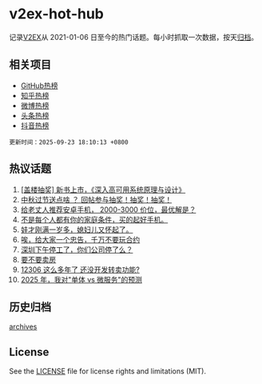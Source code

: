 # v2ex-hot-hub

 记录[V2EX](https://www.v2ex.com/)从 2021-01-06 日至今的热门话题。每小时抓取一次数据，按天[归档](archives)。
 
 ## 相关项目

- [GitHub热榜](https://github.com/snaildev/github-hot-hub)
- [知乎热榜](https://github.com/snaildev/zhihu-hot-hub)
- [微博热榜](https://github.com/snaildev/weibo-hot-hub)
- [头条热榜](https://github.com/snaildev/toutiao-hot-hub)
- [抖音热榜](https://github.com/snaildev/douyin-hot-hub)


 `更新时间：2025-09-23 18:10:13 +0800`

## 热议话题

1. [[盖楼抽奖] 新书上市，《深入高可用系统原理与设计》](https://www.v2ex.com/t/1161188)
1. [中秋过节送点啥 ？ 回帖参与抽奖！抽奖！抽奖！](https://www.v2ex.com/t/1161186)
1. [给老丈人推荐安卓手机， 2000-3000 价位，最优解是？](https://www.v2ex.com/t/1161137)
1. [不是每个人都有你的家庭条件，买的起好手机。](https://www.v2ex.com/t/1161124)
1. [娃才刚满一岁多，媳妇儿又怀起了。](https://www.v2ex.com/t/1161187)
1. [唉，给大家一个忠告，千万不要玩合约](https://www.v2ex.com/t/1161190)
1. [深圳下午停工了，你们公司停了么？](https://www.v2ex.com/t/1161192)
1. [要不要卖房](https://www.v2ex.com/t/1161134)
1. [12306 这么多年了 还没开发转卖功能?](https://www.v2ex.com/t/1161122)
1. [2025 年，我对"单体 vs 微服务"的预测](https://www.v2ex.com/t/1161233)

## 历史归档

[archives](archives)

## License

See the [LICENSE](LICENSE) file for license rights and limitations (MIT).
